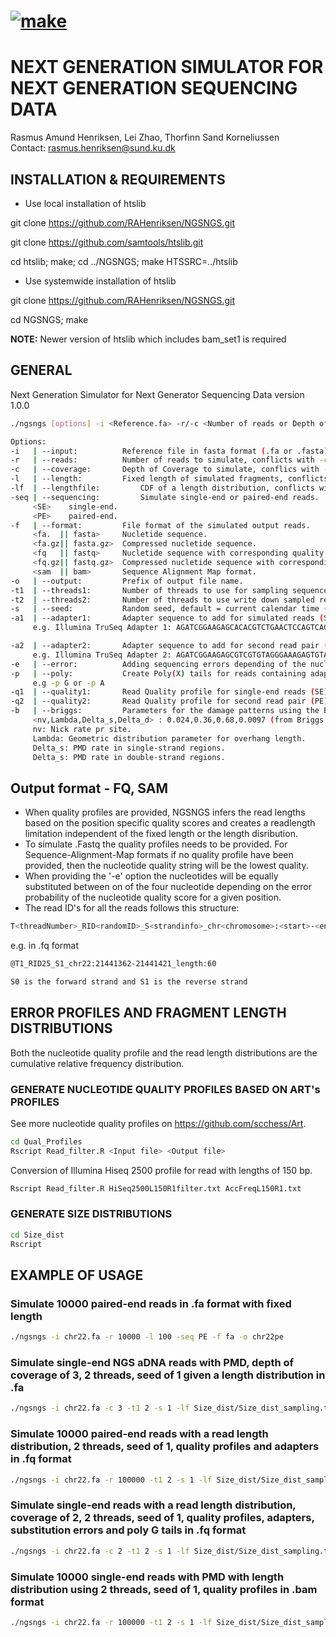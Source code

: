  # [![make](https://github.com/RAHenriksen/SimulAncient/actions/workflows/make.yml/badge.svg)](https://github.com/RAHenriksen/NGSNGS/actions/workflows/make.yml) 

# NEXT GENERATION SIMULATOR FOR NEXT GENERATION SEQUENCING DATA
Rasmus Amund Henriksen, Lei Zhao, Thorfinn Sand Korneliussen \
Contact: rasmus.henriksen@sund.ku.dk

## INSTALLATION & REQUIREMENTS
* Use local installation of htslib

git clone https://github.com/RAHenriksen/NGSNGS.git

git clone https://github.com/samtools/htslib.git

cd htslib; make; cd ../NGSNGS; make HTSSRC=../htslib

* Use systemwide installation of htslib

git clone https://github.com/RAHenriksen/NGSNGS.git

cd NGSNGS; make

**NOTE:** Newer version of htslib which includes bam_set1 is required

## GENERAL
Next Generation Simulator for Next Generator Sequencing Data version 1.0.0 

~~~~bash
./ngsngs [options] -i <Reference.fa> -r/-c <Number of reads or Depth of coverage> -l/-lf <Fixed length or Length file> -seq <SE/PE> -f <Output format> -o <Prefix output name>

Options: 
-i   | --input: 		 Reference file in fasta format (.fa or .fasta) to sample reads.
-r   | --reads: 		 Number of reads to simulate, conflicts with -c option.
-c   | --coverage: 		 Depth of Coverage to simulate, conflics with -r option.
-l   | --length: 		 Fixed length of simulated fragments, conflicts with -lf option.
-lf  | --lengthfile: 		 CDF of a length distribution, conflicts with -l option.
-seq | --sequencing: 		 Simulate single-end or paired-end reads.
	 <SE>	 single-end. 
 	 <PE>	 paired-end.
-f   | --format: 		 File format of the simulated output reads.
	 <fa.  || fasta>	 Nucletide sequence. 
 	 <fa.gz|| fasta.gz>	 Compressed nucletide sequence. 
 	 <fq   || fastq>	 Nucletide sequence with corresponding quality score. 
 	 <fq.gz|| fastq.gz>	 Compressed nucletide sequence with corresponding quality score. 
 	 <sam  || bam>		 Sequence Alignment Map format.
-o   | --output: 		 Prefix of output file name.
-t1  | --threads1: 		 Number of threads to use for sampling sequence reads, default = 1.
-t2  | --threads2: 		 Number of threads to use write down sampled reads, default = 1.
-s   | --seed: 			 Random seed, default = current calendar time (s).
-a1  | --adapter1: 		 Adapter sequence to add for simulated reads (SE) or first read pair (PE).
	 e.g. Illumina TruSeq Adapter 1: AGATCGGAAGAGCACACGTCTGAACTCCAGTCACCGATTCGATCTCGTATGCCGTCTTCTGCTTG 

-a2  | --adapter2: 		 Adapter sequence to add for second read pair (PE). 
	 e.g. Illumina TruSeq Adapter 2: AGATCGGAAGAGCGTCGTGTAGGGAAAGAGTGTAGATCTCGGTGGTCGCCGTATCATTT 
-e   | --error: 		 Adding sequencing errors depending of the nucleotide quality score and the corresponding error rate. 
-p   | --poly: 			 Create Poly(X) tails for reads containing adapters with lengths below the inferred readcycle length. 
 	 e.g -p G or -p A 
-q1  | --quality1: 		 Read Quality profile for single-end reads (SE) or first read pair (PE).
-q2  | --quality2: 		 Read Quality profile for second read pair (PE).
-b   | --briggs: 		 Parameters for the damage patterns using the Briggs model.
	 <nv,Lambda,Delta_s,Delta_d> : 0.024,0.36,0.68,0.0097 (from Briggs et al., 2007).
	 nv: Nick rate pr site. 
 	 Lambda: Geometric distribution parameter for overhang length.
 	 Delta_s: PMD rate in single-strand regions.
 	 Delta_s: PMD rate in double-strand regions.
~~~~

## Output format - FQ, SAM
* When quality profiles are provided, NGSNGS infers the read lengths based on the position specific quality scores and creates a readlength limitation independent of the fixed length or the length disribution. 
* To simulate .Fastq the quality profiles needs to be provided. For Sequence-Alignment-Map formats if no quality profile have been provided, then the nucleotide quality string will be the lowest quality.
* When providing the '-e' option the nucleotides will be equally substituted between on of the four nucleotide depending on the error probability of the nucleotide quality score for a given position.
* The read ID's for all the reads follows this structure:
~~~~bash
T<threadNumber>_RID<randomID>_S<strandinfo>_chr<chromosome>:<start>-<end>_length:<sequencelength>
~~~~
e.g. in .fq format
~~~~bash
@T1_RID25_S1_chr22:21441362-21441421_length:60

S0 is the forward strand and S1 is the reverse strand
~~~~
## ERROR PROFILES AND FRAGMENT LENGTH DISTRIBUTIONS
Both the nucleotide quality profile  and the read length distributions are the cumulative relative frequency distribution.

### GENERATE NUCLEOTIDE QUALITY PROFILES BASED ON ART's PROFILES
See more nucleotide quality profiles on https://github.com/scchess/Art. 

~~~~bash
cd Qual_Profiles
Rscript Read_filter.R <Input file> <Output file>
~~~~
Conversion of Illumina Hiseq 2500 profile for read with lengths of 150 bp.
~~~~bash
Rscript Read_filter.R HiSeq2500L150R1filter.txt AccFreqL150R1.txt
~~~~

### GENERATE SIZE DISTRIBUTIONS
~~~~bash
cd Size_dist
Rscript 
~~~~
## EXAMPLE OF USAGE
### Simulate 10000 paired-end reads in .fa format with fixed length
~~~~bash
./ngsngs -i chr22.fa -r 10000 -l 100 -seq PE -f fa -o chr22pe
~~~~
### Simulate single-end NGS aDNA reads with PMD, depth of coverage of 3, 2 threads, seed of 1 given a length distribution in .fa
~~~~bash
./ngsngs -i chr22.fa -c 3 -t1 2 -s 1 -lf Size_dist/Size_dist_sampling.txt -seq SE -b 0.024,0.36,0.68,0.0097 -f fa -o chr22se
~~~~
### Simulate 10000 paired-end reads with a read length distribution, 2 threads, seed of 1, quality profiles and adapters in .fq format
~~~~bash
./ngsngs -i chr22.fa -r 100000 -t1 2 -s 1 -lf Size_dist/Size_dist_sampling.txt -q1 Qual_profiles/AccFreqL150R1.txt -q2 Qual_profiles/AccFreqL150R2.txt -a1 AGATCGGAAGAGCACACGTCTGAACTCCAGTCACCGATTCGATCTCGTATGCCGTCTTCTGCTTG -a2 AGATCGGAAGAGCGTCGTGTAGGGAAAGAGTGTAGATCTCGGTGGTCGCCGTATCATTT -seq PE -f fq -o chr22pe
~~~~
### Simulate single-end reads with a read length distribution, coverage of 2, 2 threads, seed of 1, quality profiles, adapters, substitution errors and poly G tails in .fq format
~~~~bash
./ngsngs -i chr22.fa -c 2 -t1 2 -s 1 -lf Size_dist/Size_dist_sampling.txt -q1 Qual_profiles/AccFreqL150R1.txt -a1 AGATCGGAAGAGCACACGTCTGAACTCCAGTCACCGATTCGATCTCGTATGCCGTCTTCTGCTTG -seq SE -e T -p G -f fq -o chr22se
~~~~
### Simulate 10000 single-end reads with PMD with length distribution using 2 threads, seed of 1, quality profiles in .bam format
~~~~bash
./ngsngs -i chr22.fa -r 100000 -t1 2 -s 1 -lf Size_dist/Size_dist_sampling.txt -seq SE -b 0.024,0.36,0.68,0.0097 -q1 Qual_profiles/AccFreqL150R1.txt -f bam -o chr22se
~~~~

